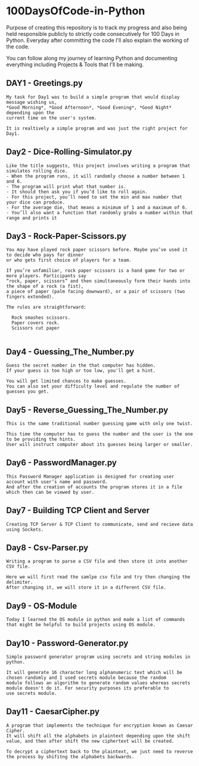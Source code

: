# 100DaysOfCode-in-Python


Purpose of creating this repository is to track my progress and also being held responsible publicly to strictly code consecutively for 100 Days in Python.
Everyday after committing the code I'll also explain the working of the code.

You can follow along my journey of learning Python and documenting everything including Projects & Tools that I'll be making.

## DAY1 - Greetings.py

```
My task for Day1 was to build a simple program that would display message wishing us, 
*Good Morning*, *Good Afternoon*, *Good Evening*, *Good Night* depending upon the 
current time on the user's system.

It is realtively a simple program and was just the right project for Day1.
```

## Day2 - Dice-Rolling-Simulator.py

```
Like the title suggests, this project involves writing a program that simulates rolling dice. 
- When the program runs, it will randomly choose a number between 1 and 6.
- The program will print what that number is. 
- It should then ask you if you’d like to roll again. 
- For this project, you’ll need to set the min and max number that your dice can produce. 
- For the average die, that means a minimum of 1 and a maximum of 6. 
- You’ll also want a function that randomly grabs a number within that range and prints it
```

## Day3 - Rock-Paper-Scissors.py

```
You may have played rock paper scissors before. Maybe you’ve used it to decide who pays for dinner 
or who gets first choice of players for a team.

If you’re unfamiliar, rock paper scissors is a hand game for two or more players. Participants say 
“rock, paper, scissors” and then simultaneously form their hands into the shape of a rock (a fist), 
a piece of paper (palm facing downward), or a pair of scissors (two fingers extended). 

The rules are straightforward:

  Rock smashes scissors.
  Paper covers rock.
  Scissors cut paper
  
```

## Day4 - Guessing_The_Number.py

```
Guess the secret number in the that computer has hidden.
If your guess is too high or too low, you'll get a hint.

You will get limited chances to make guesses. 
You can also set your difficulty level and regulate the number of guesses you get.
```

## Day5 - Reverse_Guessing_The_Number.py

```
This is the same traditional number guessing game with only one twist.

This time the computer has to guess the number and the user is the one 
to be providing the hints.
User will instruct computer about its guesses being larger or smaller.
```

## Day6 - PasswordManager.py

```
This Password Manager application is designed for creating user account with user’s name and password. 
And after the creation of accounts the program stores it in a file which then can be viewed by user.
```

## Day7 - Building TCP Client and Server

```
Creating TCP Server & TCP Client to communicate, send and recieve data using Sockets.
```

## Day8 - Csv-Parser.py

```
Writing a program to parse a CSV file and then store it into another CSV file.

Here we will first read the samlpe csv file and try then changing the delimiter.
After changing it, we will store it in a different CSV file.
```

## Day9 - OS-Module

```
Today I learned the OS module in python and made a list of commands that might be helpful to build projects using OS module.
```

## Day10 - Password-Generator.py

```
Simple password generator program using secrets and string modules in python.

It will generate 16 character long alphanumeric text which will be chosen randomly and I used secrets module because the random 
module follows an algorithm to generate random values whereas secrets module doesn't do it. For security purposes its preferable to
use secrets module.
```

## Day11 - CaesarCipher.py

```
A program that implements the technique for encryption known as Caesar Cipher.
It will shift all the alphabets in plaintext depending upon the shift value, and then after shift the new ciphertext will be created.

To decrypt a ciphertext back to the plaintext, we just need to reverse the process by shifitng the alphabets backwards.
```
